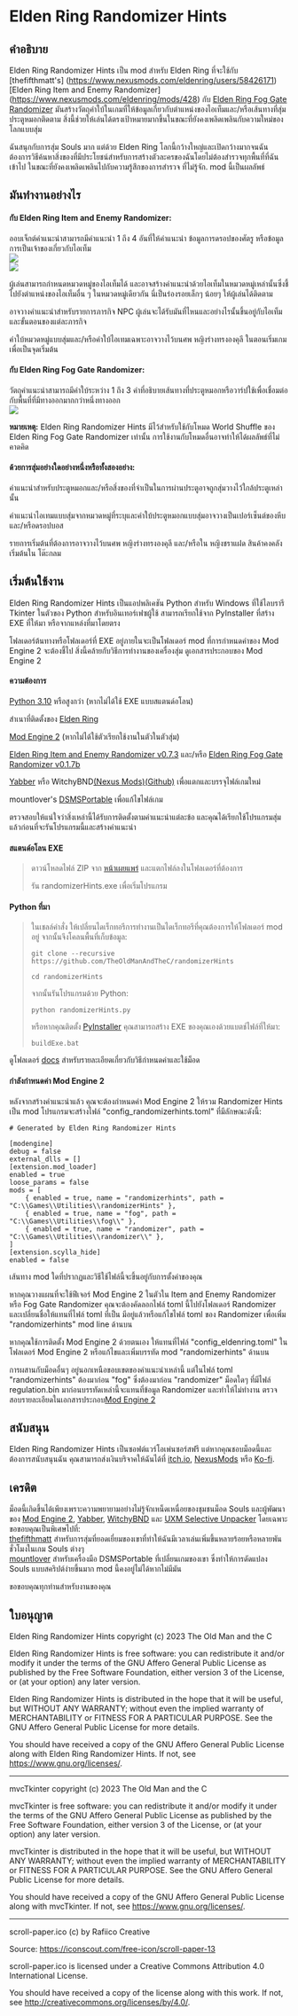 # Elden Ring Randomizer Hints  
  
## คำอธิบาย  
  
Elden Ring Randomizer Hints เป็น mod สำหรับ Elden Ring ที่จะใช้กับ [thefifthmatt's] (https://www.nexusmods.com/eldenring/users/58426171) [Elden Ring Item and Enemy Randomizer] (https://www.nexusmods.com/eldenring/mods/428) กับ [Elden Ring Fog Gate Randomizer](https://www.nexusmods.com/eldenring/mods/3295) มันสร้างวัตถุคำใบ้ในเกมที่ให้ข้อมูลเกี่ยวกับตำแหน่งของไอเท็มและ/หรือเส้นทางที่สุ่มประตูหมอกติดตาม สิ่งนี้ช่วยให้เล่นได้ตรงเป้าหมายมากขึ้นในขณะที่ยังคงเพลิดเพลินกับความใหม่ของโลกแบบสุ่ม  
  
ฉันสนุกกับการสุ่ม Souls มาก แต่ด้วย Elden Ring โลกนี้กว้างใหญ่และเปิดกว้างมากจนฉันต้องการวิธีค้นหาสิ่งของที่มีประโยชน์สำหรับการสร้างตัวละครของฉันโดยไม่ต้องสำรวจทุกพื้นที่ที่ฉันเข้าไป ในขณะที่ยังคงเพลิดเพลินไปกับความรู้สึกของการสำรวจ ที่ไม่รู้จัก. mod นี้เป็นผลลัพธ์  
  
## มันทำงานอย่างไร  
  
#### กับ Elden Ring Item and Enemy Randomizer:  
  
ออบเจ็กต์คำแนะนำสามารถมีคำแนะนำ 1 ถึง 4 อันที่ให้คำแนะนำ ข้อมูลการดรอปของศัตรู หรือข้อมูลการเป็นเจ้าของเกี่ยวกับไอเท็ม  
![](images/itemHint1_thath.png)  
![](images/itemHint2_thath.png)  
  
ผู้เล่นสามารถกำหนดหมวดหมู่ของไอเท็มได้ และอาจสร้างคำแนะนำด้วยไอเท็มในหมวดหมู่เหล่านั้นซึ่งชี้ไปยังตำแหน่งของไอเท็มอื่น ๆ ในหมวดหมู่เดียวกัน นี่เป็นร่องรอยเล็กๆ น้อยๆ ให้ผู้เล่นได้ติดตาม  
  
อาจวางคำแนะนำสำหรับรายการภารกิจ NPC ผู้เล่นจะได้รับมันที่ไหนและอย่างไรนั้นขึ้นอยู่กับไอเท็มและขั้นตอนของแต่ละภารกิจ  
  
คำใบ้หมวดหมู่แบบสุ่มและ/หรือคำใบ้ไอเทมเฉพาะอาจวางไว้บนศพ หญิง​ร่าง​ทรง​องคุลี ในตอนเริ่มเกมเพื่อเป็นจุดเริ่มต้น  
  
#### กับ Elden Ring Fog Gate Randomizer:  
  
วัตถุคำแนะนำสามารถมีคำใบ้ระหว่าง 1 ถึง 3 คำที่อธิบายเส้นทางที่ประตูหมอกหรือวาร์ปใช้เพื่อเชื่อมต่อกับพื้นที่ที่มีทางออกมากกว่าหนึ่งทางออก  
![](images/fogHint1_thath.png)  
  
**หมายเหตุ:** Elden Ring Randomizer Hints มีไว้สำหรับใช้กับโหมด World Shuffle ของ Elden Ring Fog Gate Randomizer เท่านั้น การใช้งานกับโหมดอื่นอาจทำให้ได้ผลลัพธ์ที่ไม่คาดคิด  
  
#### ด้วยการสุ่มอย่างใดอย่างหนึ่งหรือทั้งสองอย่าง:  
  
คำแนะนำสำหรับประตูหมอกและ/หรือสิ่งของที่จำเป็นในการผ่านประตูอาจถูกสุ่มวางไว้ใกล้ประตูเหล่านั้น  
  
คำแนะนำไอเทมแบบสุ่มจากหมวดหมู่ที่ระบุและคำใบ้ประตูหมอกแบบสุ่มอาจวางเป็นเปอร์เซ็นต์ของหีบและ/หรือดรอปบอส  
  
รายการเริ่มต้นที่ต้องการอาจวางไว้บนศพ หญิง​ร่าง​ทรง​องคุลี และ/หรือใน หญิง​ชรา​แฝด สินค้าคงคลังเริ่มต้นใน โต๊ะ​กลม  
  
## เริ่มต้นใช้งาน  
  
Elden Ring Randomizer Hints เป็นแอปพลิเคชัน Python สำหรับ Windows ที่ใช้ไลบรารี Tkinter ในตัวของ Python สำหรับอินเทอร์เฟซผู้ใช้ สามารถเรียกใช้จาก PyInstaller ที่สร้าง EXE ที่ให้มา หรือจากแหล่งที่มาโดยตรง  
  
โฟลเดอร์ต้นทางหรือโฟลเดอร์ที่ EXE อยู่ภายในจะเป็นโฟลเดอร์ mod ที่การกำหนดค่าของ Mod Engine 2 จะต้องชี้ไป สิ่งนี้คล้ายกับวิธีการทำงานของเครื่องสุ่ม ดูเอกสารประกอบของ Mod Engine 2  
  
#### ความต้องการ  
  
[Python 3.10](https://www.python.org) หรือสูงกว่า (หากไม่ได้ใช้ EXE แบบสแตนด์อโลน)  
   
สำเนาที่ติดตั้งของ [Elden Ring](https://store.steampowered.com/app/1245620/ELDEN_RING/)  
   
[Mod Engine 2](https://github.com/soulsmods/ModEngine2) (หากไม่ได้ใช้ตัวเรียกใช้งานในตัวในตัวสุ่ม)  
  
[Elden Ring Item and Enemy Randomizer v0.7.3](https://www.nexusmods.com/eldenring/mods/428) และ/หรือ [Elden Ring Fog Gate Randomizer v0.1.7b](https://www.nexusmods.com/eldenring/mods/3295)  
  
[Yabber](https://github.com/JKAnderson/Yabber) หรือ WitchyBND[(Nexus Mods)](https://www.nexusmods.com/eldenring/mods/3862)[(Github)](https://github.com/ividyon/WitchyBND) เพื่อแตกและบรรจุไฟล์เกมใหม่  
  
mountlover's [DSMSPortable](https://github.com/mountlover/DSMSPortable) เพื่อแก้ไขไฟล์เกม  
   
ตรวจสอบให้แน่ใจว่าสิ่งเหล่านี้ได้รับการติดตั้งตามคำแนะนำแต่ละข้อ และคุณได้เรียกใช้โปรแกรมสุ่มแล้วก่อนที่จะรันโปรแกรมนี้และสร้างคำแนะนำ  
  
#### สแตนด์อโลน EXE  
  
>ดาวน์โหลดไฟล์ ZIP จาก [หน้าเผยแพร่](https://github.com/TheOldManAndTheC/randomizerHints/releases) และแตกไฟล์ลงในโฟลเดอร์ที่ต้องการ  
>  
>รัน randomizerHints.exe เพื่อเริ่มโปรแกรม  
  
#### Python ที่มา  
  
<blockquote>  
ในเชลล์คำสั่ง ให้เปลี่ยนไดเร็กทอรีการทำงานเป็นไดเร็กทอรีที่คุณต้องการให้โฟลเดอร์ mod อยู่ จากนั้นจึงโคลนพื้นที่เก็บข้อมูล:  
  
```  
git clone --recursive https://github.com/TheOldManAndTheC/randomizerHints  
   
cd randomizerHints  
```  
  
จากนั้นรันโปรแกรมด้วย Python:  
  
```  
python randomizerHints.py  
```  
  
หรือหากคุณติดตั้ง [PyInstaller](https://pyinstaller.org/en/stable/) คุณสามารถสร้าง EXE ของคุณเองด้วยแบตช์ไฟล์ที่ให้มา:  
```  
buildExe.bat  
```  
  
</blockquote>  
  
ดูโฟลเดอร์ [docs](.) สำหรับรายละเอียดเกี่ยวกับวิธีกำหนดค่าและใช้ม็อด  
  
#### กำลังกำหนดค่า Mod Engine 2  
  
หลังจากสร้างคำแนะนำแล้ว คุณจะต้องกำหนดค่า Mod Engine 2 ให้รวม Randomizer Hints เป็น mod โปรแกรมจะสร้างไฟล์ "config_randomizerhints.toml" ที่มีลักษณะดังนี้:  
  
	# Generated by Elden Ring Randomizer Hints  
	  
	[modengine]  
	debug = false  
	external_dlls = []  
	[extension.mod_loader]  
	enabled = true  
	loose_params = false  
	mods = [  
	    { enabled = true, name = "randomizerhints", path = "C:\\Games\\Utilities\\randomizerHints" },  
	    { enabled = true, name = "fog", path = "C:\\Games\\Utilities\\fog\\" },  
	    { enabled = true, name = "randomizer", path = "C:\\Games\\Utilities\\randomizer\\" },  
	]  
	[extension.scylla_hide]  
	enabled = false  
  
เส้นทาง mod ใดที่ปรากฏและวิธีใช้ไฟล์นี้จะขึ้นอยู่กับการตั้งค่าของคุณ  
  
หากคุณวางแผนที่จะใช้ฟีเจอร์ Mod Engine 2 ในตัวใน Item and Enemy Randomizer หรือ Fog Gate Randomizer คุณจะต้องคัดลอกไฟล์ toml นี้ไปยังโฟลเดอร์ Randomizer และเปลี่ยนชื่อให้แทนที่ไฟล์ toml ที่เป็น มีอยู่แล้วหรือแก้ไขไฟล์ toml ของ Randomizer เพื่อเพิ่ม "randomizerhints" mod line ด้านบน  
  
หากคุณใช้การติดตั้ง Mod Engine 2 ด้วยตนเอง ให้แทนที่ไฟล์ "config_eldenring.toml" ในโฟลเดอร์ Mod Engine 2 หรือแก้ไขและเพิ่มบรรทัด mod "randomizerhints" ด้านบน  
  
การผสานกับม็อดอื่นๆ อยู่นอกเหนือขอบเขตของคำแนะนำเหล่านี้ แต่ในไฟล์ toml "randomizerhints" ต้องมาก่อน "fog" ซึ่งต้องมาก่อน "randomizer" ม็อดใดๆ ที่มีไฟล์ regulation.bin มาก่อนบรรทัดเหล่านี้จะแทนที่ข้อมูล Randomizer และทำให้ไม่ทำงาน ตรวจสอบรายละเอียดในเอกสารประกอบ[Mod Engine 2](https://github.com/soulsmods/ModEngine2#get-started-guide)  
  
## สนับสนุน  
  
Elden Ring Randomizer Hints เป็นซอฟต์แวร์โอเพ่นซอร์สฟรี แต่หากคุณชอบม็อดนี้และต้องการสนับสนุนฉัน คุณสามารถส่งเงินบริจาคให้ฉันได้ที่ [itch.io](https://the-old-man-and-the-c.itch.io/elden-ring-randomizer-hints), [NexusMods](https://www.nexusmods.com/eldenring/mods/4096) หรือ [Ko-fi](https://ko-fi.com/theoldmanandthec).  
  
## เครดิต  
  
ม็อดนี้เกิดขึ้นได้เพียงเพราะความพยายามอย่างไม่รู้จักเหน็ดเหนื่อยของชุมชนม็อด Souls และผู้พัฒนาของ [Mod Engine 2](https://github.com/soulsmods/ModEngine2), [Yabber](https://github.com/JKAnderson/Yabber), [WitchyBND](https://github.com/ividyon/WitchyBND) และ [UXM Selective Unpacker](https://github.com/Nordgaren/UXM-Selective-Unpack) โดยเฉพาะ  
ขอขอบคุณเป็นพิเศษไปที่:  
[thefifthmatt](https://www.nexusmods.com/eldenring/users/58426171) สำหรับการสุ่มที่ยอดเยี่ยมของเขาที่ทำให้ฉันมีเวลาเล่นเพิ่มขึ้นหลายร้อยหรือหลายพันชั่วโมงในเกม Souls ต่างๆ  
[mountlover](https://github.com/mountlover) สำหรับเครื่องมือ DSMSPortable ที่เปลี่ยนเกมของเขา ซึ่งทำให้การดัดแปลง Souls แบบสคริปต์ง่ายขึ้นมาก mod นี้คงอยู่ไม่ได้หากไม่มีมัน  
  
ขอขอบคุณทุกท่านสำหรับงานของคุณ  
  
## ใบอนุญาต  
  
Elden Ring Randomizer Hints copyright (c) 2023 The Old Man and the C  
  
Elden Ring Randomizer Hints is free software: you can redistribute it and/or modify it under the terms of the GNU Affero General Public License as published by the Free Software Foundation, either version 3 of the License, or (at your option) any later version.  
  
Elden Ring Randomizer Hints is distributed in the hope that it will be useful,  but WITHOUT ANY WARRANTY; without even the implied warranty of MERCHANTABILITY or FITNESS FOR A PARTICULAR PURPOSE. See the GNU Affero General Public License  for more details.  
  
You should have received a copy of the GNU Affero General Public License along with Elden Ring Randomizer Hints. If not, see <https://www.gnu.org/licenses/>.  
  
***  
  
mvcTkinter copyright (c) 2023 The Old Man and the C  
  
mvcTkinter is free software: you can redistribute it and/or modify it under the terms of the GNU Affero General Public License as published by the Free Software Foundation, either version 3 of the License, or (at your option) any later version.  
  
mvcTkinter is distributed in the hope that it will be useful,  but WITHOUT ANY WARRANTY; without even the implied warranty of MERCHANTABILITY or FITNESS FOR A PARTICULAR PURPOSE. See the GNU Affero General Public License  for more details.  
  
You should have received a copy of the GNU Affero General Public License along with mvcTkinter. If not, see <https://www.gnu.org/licenses/>.  
  
***  
  
scroll-paper.ico (c) by  Rafiico Creative  
  
Source: <https://iconscout.com/free-icon/scroll-paper-13>  
  
scroll-paper.ico is licensed under a Creative Commons Attribution 4.0 International License.  
  
You should have received a copy of the license along with this work. If not, see <http://creativecommons.org/licenses/by/4.0/>.
